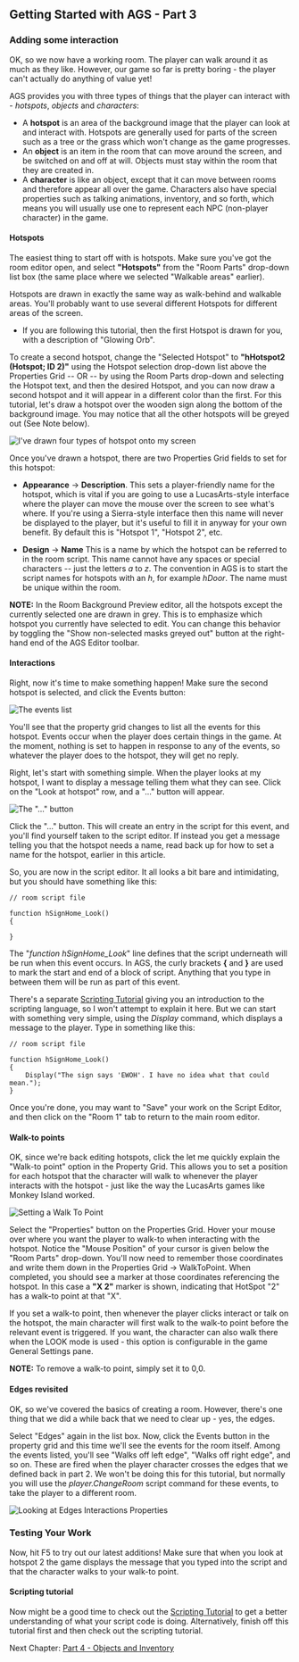 ## Getting Started with AGS - Part 3

### Adding some interaction

OK, so we now have a working room. The player can walk around it as much
as they like. However, our game so far is pretty boring - the player
can't actually do anything of value yet!

AGS provides you with three types of things that the player can interact
with - *hotspots*, *objects* and *characters*:

-   A **hotspot** is an area of the background image that the player can
    look at and interact with. Hotspots are generally used for parts of
    the screen such as a tree or the grass which won't change as the
    game progresses.
-   An **object** is an item in the room that can move around the
    screen, and be switched on and off at will. Objects must stay within
    the room that they are created in.
-   A **character** is like an object, except that it can move between
    rooms and therefore appear all over the game. Characters also have
    special properties such as talking animations, inventory, and so forth, which
    means you will usually use one to represent each NPC
    (non-player character) in the game.

#### Hotspots

The easiest thing to start off with is hotspots. Make sure you've got
the room editor open, and select **"Hotspots"** from the "Room Parts" drop-down list box
(the same place where we selected "Walkable areas" earlier).

Hotspots are drawn in exactly the same way as walk-behind and walkable
areas. You'll probably want to use several different Hotspots for
different areas of the screen.

* If you are following this tutorial, then the first Hotspot is drawn for you, with a description of "Glowing Orb".

To create a second hotspot, change the "Selected Hotspot" to **"hHotspot2 (Hotspot; ID 2)"** using the Hotspot selection drop-down list above the Properties Grid -- OR -- by using the Room Parts drop-down and selecting the Hotspot text, and then the desired Hotspot, and you can now draw a second hotspot and it will appear in a different color than the first. For this tutorial, let's draw a hotspot over the wooden sign along the bottom of the background image. You may notice that all the other hotspots will be greyed out (See Note below).

![I've drawn four types of hotspot onto my screen](images/acintro3_01.png)

Once you've drawn a hotspot, there are two Properties Grid fields to set for this hotspot:

-   **Appearance** -> **Description**. This sets a player-friendly name for
    the hotspot, which is vital if you are going to use a
    LucasArts-style interface where the player can move the mouse over
    the screen to see what's where. If you're using a Sierra-style
    interface then this name will never be displayed to the player, but
    it's useful to fill it in anyway for your own benefit. By default
    this is "Hotspot 1", "Hotspot 2", etc.

-   **Design** -> **Name** This is a name by which the hotspot can be
    referred to in the room script. This name cannot have any spaces or
    special characters -- just the letters *a* to *z*. The convention in
    AGS is to start the script names for hotspots with an *h*, for
    example *hDoor*. The name must be unique within the room.

**NOTE:** In the Room Background Preview editor, all the hotspots except the currently selected one are drawn in grey. This is to emphasize which hotspot you currently have selected
to edit. You can change this behavior by toggling the "Show non-selected
masks greyed out" button at the right-hand end of the AGS Editor toolbar.

#### Interactions

Right, now it's time to make something happen! Make sure the second
hotspot is selected, and click the Events button:

![The events list](images/acintro3_02.png)

You'll see that the property grid changes to list all the events for
this hotspot. Events occur when the player does certain things in the
game. At the moment, nothing is set to happen in response to any of the
events, so whatever the player does to the hotspot, they will get no
reply.

Right, let's start with something simple. When the player looks at my
hotspot, I want to display a message telling them what they can see.
Click on the "Look at hotspot" row, and a "..." button will appear.

![The "..." button](images/acintro3_03.png)

Click the "..." button. This will create an entry in the script for this
event, and you'll find yourself taken to the script editor. If instead
you get a message telling you that the hotspot needs a name, read back
up for how to set a name for the hotspot, earlier in this article.

So, you are now in the script editor. It all looks a bit bare and
intimidating, but you should have something like this:

```ags
// room script file

function hSignHome_Look()
{
    
}
```

The "*function hSignHome_Look*" line defines that the script underneath
will be run when this event occurs. In AGS, the curly brackets **{** and **}**
are used to mark the start and end of a block of script. Anything that
you type in between them will be run as part of this event.

There's a separate [Scripting Tutorial](ScriptingTutorialPart1) giving you an introduction to the scripting
language, so I won't attempt to explain it here. But we can start with
something very simple, using the *Display* command, which displays a
message to the player. Type in something like this:

```ags
// room script file

function hSignHome_Look()
{
    Display("The sign says 'EWOH'. I have no idea what that could mean.");
}
```

Once you're done, you may want to "Save" your work on the Script Editor, and then click on the "Room 1" tab to return to the main room editor.

#### Walk-to points

OK, since we're back editing hotspots, click the let me quickly explain the
"Walk-to point" option in the Property Grid. This allows you to set a
position for each hotspot that the character will walk to whenever the
player interacts with the hotspot - just like the way the LucasArts
games like Monkey Island worked.

![Setting a Walk To Point](images/acintro3_04.png)

Select the "Properties" button on the Properties Grid. Hover your mouse over where you want the player to walk-to when interacting with the hotspot. Notice the "Mouse Position" of your cursor is given below the "Room Parts" drop-down. You'll now need to remember those coordinates and write them down in the Properties Grid -> WalkToPoint. When completed, you should see a marker at those coordinates referencing the hotspot. In this case a **"X 2"** marker is shown, indicating that HotSpot "2" has a walk-to point at that "X".

If you set a walk-to point, then whenever the player clicks interact or
talk on the hotspot, the main character will first walk to the walk-to
point before the relevant event is triggered. If you want, the character
can also walk there when the LOOK mode is used - this option is
configurable in the game General Settings pane.

**NOTE:** To remove a walk-to point, simply set it to 0,0.

#### Edges revisited

OK, so we've covered the basics of creating a room. However, there's one
thing that we did a while back that we need to clear up - yes, the
edges.

Select "Edges" again in the list box. Now, click the Events button in
the property grid and this time we'll see the events for the room
itself. Among the events listed, you'll see "Walks off left edge",
"Walks off right edge", and so on. These are fired when the player
character crosses the edges that we defined back in part 2. We won't be doing this for this tutorial, but normally
you will use the *player.ChangeRoom* script command for these events, to take the player to a different room.

![Looking at Edges Interactions Properties](images/acintro3_05.png)

### Testing Your Work

Now, hit F5 to try out our latest additions! Make sure that when you
look at hotspot 2 the game displays the message that you typed into the
script and that the character walks to your walk-to point.

#### Scripting tutorial

Now might be a good time to check out the [Scripting Tutorial](ScriptingTutorialPart1) to get a
better understanding of what your script code is doing. Alternatively,
finish off this tutorial first and then check out the scripting
tutorial.

Next Chapter: [Part 4 - Objects and Inventory](acintro4)
